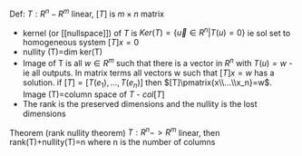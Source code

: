 Def: $T:R^n-R^m$ linear, $[T]$ is $m\times n$ matrix
- kernel (or [[nullspace]]) of $T$ is $Ker(T)=\{\vec{u}\in R^n|T(u)=0\}$ ie sol set to homogeneous system $[T]x=0$
- nullity (T)=dim ker(T)
- Image of T is all $w\in R^m$ such that there is a vector in $R^n$ with $T(u)=w$ - ie all outputs. In matrix terms all vectors w such that $[T]x=w$ has a solution. if $[T]=[T(e_1),...,T(e_n)]$ then $[T]\pmatrix{x\\...\\x_n}=w$. Image (T)=column space of $T$ - $col[T]$
- The rank is the preserved dimensions and the nullity is the lost dimensions


Theorem (rank nullity theorem)
$T:R^n->R^m$ linear, then
rank(T)+nullity(T)=n where n is the number of columns